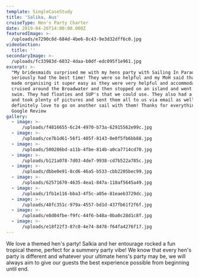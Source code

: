 ```yaml
---
template: SingleCaseStudy
title: 'Salika, Aus'
cruiseType: Hen's Party Charter
date: 2019-04-26T14:00:00.000Z
featuredImage: >-
  /uploads/e7290c8d-684d-4be6-8c43-9e3d32dff6c0.jpg
videoSection:
  title: ''
secondaryImage: >-
  /uploads/fc33983d-6032-4daa-b0df-edc095f1e961.jpg
excerpt: >-
  "My bridesmaids surprised me with my hens party with Sailing In Paradise and I
  seriously had the best time! They were so helpful and my MoH said that they
  made organising it super easy as they were very helpful and accommodating. We
  cruised around the Broadwater and then stopped on an island and went for a
  swim. They had floaties and SUP's that we could use. They also had a camera
  and took plenty of pictures and sent them all to us via email as well! Would
  definitely love to go on another sail with them! Thanks for everything guys!"
  Google Review
gallery:
  - image: >-
      /uploads/f4816655-6c24-4970-b73a-62915562e99c.jpg
  - image: >-
      /uploads/ce7b1d61-56f1-405f-8143-0e0f5fb6bb88.jpg
  - image: >-
      /uploads/500286bd-a11b-4fbe-814b-a0ca7714cd70.jpg
  - image: >-
      /uploads/b121a078-7d03-4de7-9938-cd7b522a785c.jpg
  - image: >-
      /uploads/dbbe0e91-8cd6-46a5-b533-cbb2205bec99.jpg
  - image: >-
      /uploads/62571670-4635-4ea1-847a-118af5645a49.jpg
  - image: >-
      /uploads/1fb1e116-bba3-4f5c-a05e-81eaeb3729dc.jpg
  - image: >-
      /uploads/48fc351c-979a-4557-bd1d-437fb61f2f6f.jpg
  - image: >-
      /uploads/e8d04fbe-f9fc-44f6-b48a-0ba0c28d1c8f.jpg
  - image: >-
      /uploads/e18f22f3-87c0-4e74-8478-f64fa4276f17.jpg
---
```

We love a themed hen's party! Salkia and her entourage rocked a fun tropical theme, perfect for a summery party vibe! We know that every hen's party is different and whatever your ultimate hens's party may be, we will always aim to give our guests the best experience possible from beginning until end.

